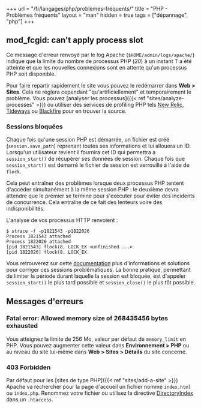 +++
url = "/fr/langages/php/problèmes-fréquents/"
title = "PHP - Problèmes fréquents"
layout = "man"
hidden = true
tags = ["dépannage", "php"]
+++

## mod_fcgid: can't apply process slot
Ce message d'erreur renvoyé par le log Apache (`$HOME/admin/logs/apache/`) indique que la limite du nombre de processus PHP (*20*) à un instant T a été atteinte et que les nouvelles connexions sont en attente qu'un processus PHP soit disponible.

Pour faire repartir rapidement le site vous pouvez le redémarrer dans **Web > Sites**. Cela ne réglera cependant "qu'artificiellement" et temporairement le problème. Vous pouvez [analyser les processus]({{< ref "sites/analyze-processes" >}}) ou utiliser des services de profiling PHP tels [New Relic](https://newrelic.com/products/application-monitoring), [Tideways](https://tideways.com/) ou [Blackfire](https://blackfire.io/) pour en trouver la source.

### Sessions bloquées

Chaque fois qu'une session PHP est démarrée, un fichier est créé (`session.save_path`) reprenant toutes ses informations et lui allouera un ID. Lorsqu'un utilisateur revient il fournira cet ID qui permettra a `session_start()` de récupérer ses données de session. Chaque fois que `session_start()` est démarré le fichier de session est verrouillé à l'aide de `flock`.

Cela peut entraîner des problèmes lorsque deux processus PHP tentent d'accéder simultanément à la même session PHP : le deuxième devra attendre que le premier se termine pour s'exécuter pour éviter des incidents de concurrence. Cela entraîne de ce fait des lenteurs voire des indisponibilités.

L'analyse de vos processus HTTP renvoient :

```
$ strace -f -p1821543 -p1822026 
Process 1821543 attached
Process 1822026 attached
[pid 1821543] flock(8, LOCK_EX <unfinished ...>
[pid 1822026] flock(8, LOCK_EX
```

Vous retrouverez sur cette [documentation](https://ma.ttias.be/php-session-locking-prevent-sessions-blocking-in-requests/) plus d'informations et solutions pour corriger ces sessions problématiques. La bonne pratique, permettant de limiter la période durant laquelle la session est bloquée, est d'appeler `session_start()` le plus tard possible et `session_close()` le plus tôt possible.

## Messages d'erreurs

### Fatal error: Allowed memory size of 268435456 bytes exhausted
Vous atteignez la limite de 256 Mo, valeur par défaut de `memory_limit` en PHP. Vous pouvez augmenter cette valeur dans **Environnement > PHP** ou au niveau du site lui-même dans **Web > Sites > Détails** du site concerné.

### 403 Forbidden

Par défaut pour les [sites de type PHP]({{< ref "sites/add-a-site" >}}) Apache va rechercher pour la page d'accueil un fichier nommé `index.html` ou `index.php`. Renommez votre fichier ou utilisez la directive [DirectoryIndex](https://httpd.apache.org/docs/2.4/fr/mod/mod_dir.html#directoryindex) dans un `.htaccess`.
